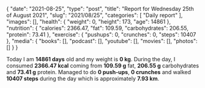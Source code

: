 {
    "date": "2021-08-25",
    "type": "post",
    "title": "Report for Wednesday 25th of August 2021",
    "slug": "2021\/08\/25",
    "categories": [
        "Daily report"
    ],
    "images": [],
    "health": {
        "weight": 0,
        "height": 173,
        "age": 14861
    },
    "nutrition": {
        "calories": 2366.47,
        "fat": 109.59,
        "carbohydrates": 206.55,
        "protein": 73.41
    },
    "exercise": {
        "pushups": 0,
        "crunches": 0,
        "steps": 10407
    },
    "media": {
        "books": [],
        "podcast": [],
        "youtube": [],
        "movies": [],
        "photos": []
    }
}

Today I am <strong>14861 days</strong> old and my weight is <strong>0 kg</strong>. During the day, I consumed <strong>2366.47 kcal</strong> coming from <strong>109.59 g</strong> fat, <strong>206.55 g</strong> carbohydrates and <strong>73.41 g</strong> protein. Managed to do <strong>0 push-ups</strong>, <strong>0 crunches</strong> and walked <strong>10407 steps</strong> during the day which is approximately <strong>7.93 km</strong>.